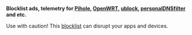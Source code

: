 **Blocklist ads, telemetry for [Pihole](https://pi-hole.net), [OpenWRT](https://openwrt.org/docs/guide-user/services/ad-blocking), [ublock](https://github.com/gorhill/uBlock), [personalDNSfilter](https://f-droid.org/en/packages/dnsfilter.android) and etc.**



Use with caution! This [blocklist](https://raw.githubusercontent.com/de956/adblock-list/main/blocklist.txt) can disrupt your apps and devices.
